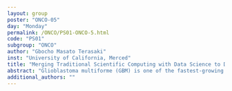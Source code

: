 ```yaml
---
layout: group
poster: "ONCO-05"
day: "Monday"
permalink: /ONCO/PS01-ONCO-5.html
code: "PS01"
subgroup: "ONCO"
author: "Gbocho Masato Terasaki"
inst: "University of California, Merced"
title: "Merging Traditional Scientific Computing with Data Science to Develop a New Prediction Engine for Brain Cancer"
abstract: "Glioblastoma multiforme (GBM) is one of the fastest-growing brain tumors and it has very low survival rates. Mathematical modeling can be used to predict the growth and treatment of brain cancer. However, one of the difficulties lies in the ability to estimate patient-specific parameters in the mathematical model from magnetic resonance imaging (MRI) data. We constructed a numerical solver to simulate tumor growth over a realistic 3D brain geometry derived from segmented-MRI. Then, using information about the size of the different glioma sub-regions, we are developing a method that estimates the patient-specific model parameters to inform the forward simulation. Ultimately, we hope to predict the overall survival of a patient from a single pre- operative scan."
additional_authors: ""
---
```

